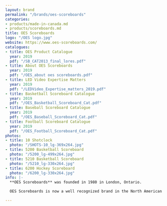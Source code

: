 ```yaml
---
layout: brand
permalink: "/brands/oes-scoreboards"
categories:
- products/made-in-canada.md
- products/scoreboards.md
title: OES Scoreboards
logo: "/OES logo.jpg"
website: https://www.oes-scoreboards.com/
catalogues:
- title: OES Product Catalogue
  year: 2019
  pdf: "/SB_CAT2013_final_lores.pdf"
- title: About OES Scoreboards
  year: 2019
  pdf: "/OES_about oes scoreboards.pdf"
- title: LED Video Expertise Matters
  year: 2019
  pdf: "/LEDVideo_Expertise_matters_2019.pdf"
- title: Basketball Scoreboard Catalogue
  year: 2019
  pdf: "/OES_Basketball_Scoreboard_Cat.pdf"
- title: Baseball Scoreboard Catalogue
  year: 2019
  pdf: "/OES_Baseball_Scoreboard_Cat.pdf"
- title: Football Scoreboard Catalogue
  year: 2019
  pdf: "/OES_Football_Scoreboard_Cat.pdf"
photos:
- title: 10 Shotclock
  photo: "/SHOTS-10_lg-369x264.jpg"
- title: 5200 Basketball Scoreboard
  photo: "/5200_lg-499x264.jpg"
- title: 5210 Basketball Scoreboard
  photo: "/5210_lg-330x264.jpg"
- title: 6200 Hockey Scoreboard
  photo: "/6200_lg-330x264.jpg"
info: |-
  **OES Scoreboards** was founded in 1980 in London, Ontario.

  OES Scoreboards is now a well recognized brand in the North American market, second to none for performance and reliability, and one of the few scoreboard companies approved for scoring and timing by the NBA, NHL, CFL, NFL, MLS, and MLB.

---
```

